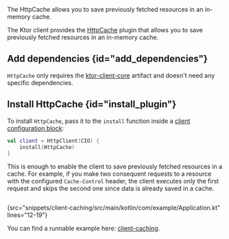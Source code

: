[//]: # (title: Caching)

<tldr>
<var name="example_name" value="client-caching"/>
<include src="lib.xml" element-id="download_example"/>
</tldr>

<link-summary>
The HttpCache allows you to save previously fetched resources in an in-memory cache.
</link-summary>

The Ktor client provides the [HttpCache](https://api.ktor.io/ktor-client/ktor-client-core/io.ktor.client.plugins.cache/-http-cache/index.html) plugin that allows you to save previously fetched resources in an in-memory cache.


## Add dependencies {id="add_dependencies"}
`HttpCache` only requires the [ktor-client-core](client-dependencies.md) artifact and doesn't need any specific dependencies.

## Install HttpCache {id="install_plugin"}
To install `HttpCache`, pass it to the `install` function inside a [client configuration block](create-client.md#configure-client):
```kotlin
val client = HttpClient(CIO) {
    install(HttpCache)
}
```

This is enough to enable the client to save previously fetched resources in a cache. For example, if you make two consequent requests to a resource with the configured `Cache-Control` header, the client executes only the first request and skips the second one since data is already saved in a cache.

```kotlin
```
{src="snippets/client-caching/src/main/kotlin/com/example/Application.kt" lines="12-19"}

You can find a runnable example here: [client-caching](https://github.com/ktorio/ktor-documentation/tree/%current-branch%/codeSnippets/snippets/client-caching).
